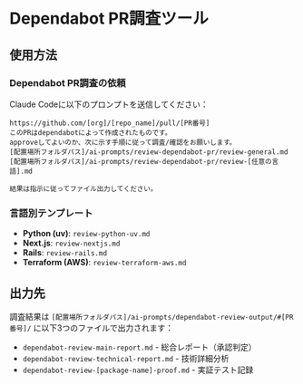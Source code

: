 # Dependabot PR調査ツール

## 使用方法

### Dependabot PR調査の依頼

Claude Codeに以下のプロンプトを送信してください：

```
https://github.com/[org]/[repo_name]/pull/[PR番号]
このPRはdependabotによって作成されたものです。
approveしてよいのか、次に示す手順に従って調査/確認をお願いします。
[配置場所フォルダパス]/ai-prompts/review-dependabot-pr/review-general.md
[配置場所フォルダパス]/ai-prompts/review-dependabot-pr/review-[任意の言語].md

結果は指示に従ってファイル出力してください。
```

### 言語別テンプレート

- **Python (uv)**: `review-python-uv.md`
- **Next.js**: `review-nextjs.md`
- **Rails**: `review-rails.md`  
- **Terraform (AWS)**: `review-terraform-aws.md`

## 出力先

調査結果は `[配置場所フォルダパス]/ai-prompts/dependabot-review-output/#[PR番号]/` に以下3つのファイルで出力されます：

- `dependabot-review-main-report.md` - 総合レポート（承認判定）
- `dependabot-review-technical-report.md` - 技術詳細分析
- `dependabot-review-[package-name]-proof.md` - 実証テスト記録
